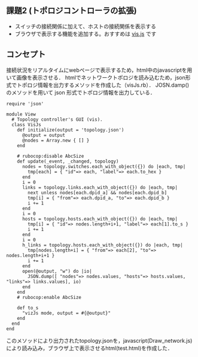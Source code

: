 ## 課題2 (トポロジコントローラの拡張)

* スイッチの接続関係に加えて、ホストの接続関係を表示する
* ブラウザで表示する機能を追加する。おすすめは [vis.js](https://github.com/almende/vis) です

## コンセプト

接続状況をリアルタイムにwebページで表示するため，html中のjavascriptを用いて画像を表示させる．
htmlでネットワークトポロジを読み込むため，json形式でトポロジ情報を出力するメソッドを作成した（visJs.rb）．
JOSN.damp() のメソッドを用いて json 形式でトポロジ情報を出力している．

```
require 'json'

module View
  # Topology controller's GUI (vis).
  class VisJs
    def initialize(output = 'topology.json')
      @output = output
      @nodes = Array.new { [] }
    end

    # rubocop:disable AbcSize
    def update(_event, _changed, topology)
      nodes = topology.switches.each_with_object({}) do |each, tmp|
        tmp[each] = { "id"=> each, "label"=> each.to_hex }
      end
      i = 0
      links = topology.links.each_with_object({}) do |each, tmp|
        next unless nodes[each.dpid_a] && nodes[each.dpid_b]
        tmp[i] = { "from"=> each.dpid_a, "to"=> each.dpid_b }
        i += 1
      end
      i = 0
      hosts = topology.hosts.each_with_object({}) do |each, tmp|
        tmp[i] = { "id"=> nodes.length+i+1, "label"=> each[1].to_s }
        i += 1
      end
      i = 0
      h_links = topology.hosts.each_with_object({}) do |each, tmp|
        tmp[nodes.length+i] = { "from"=> each[2], "to"=> nodes.length+i+1 }
        i += 1
      end
      open(@output, "w") do |io|
        JSON.dump([ "nodes"=> nodes.values, "hosts"=> hosts.values, "links"=> links.values], io)
      end
    end
    # rubocop:enable AbcSize

    def to_s
      "vizJs mode, output = #{@output}"
    end
  end
end
```

このメソッドにより出力されたtopology.jsonを，javascript(Draw_network.js)により読み込み，ブラウザ上で表示させるhtml(test.html)を作成した．
